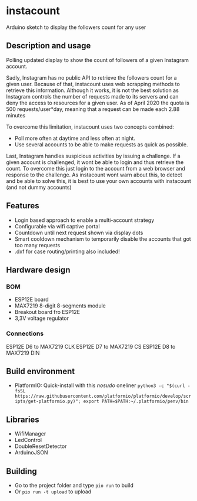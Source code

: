 # instacount

Arduino sketch to display the followers count for any user

## Description and usage
Polling updated display to show the count of followers of a given Instagram account.

Sadly, Instagram has no public API to retrieve the followers count for a given user. Because of that, instacount uses web scrapping methods to retrieve this information. Although it works, it is not the best solution as Instagram controls the number of requests made to its servers and can deny the access to resources for a given user. As of April 2020 the quota is 500 requests/user*day, meaning that a request can be made each 2.88 minutes

To overcome this limitation, instacount uses two concepts combined:
 * Poll more often at daytime and less often at night.
 * Use several accounts to be able to make requests as quick as possible.

Last, Instagram handles suspicious activities by issuing a challenge. If a given account is challenged, it wont be able to login and thus retrieve the count. To overcome this just login to the account from a web browser and response to the challenge. As instacount wont warn about this, to detect and be able to solve this, it is best to use your own accounts with instacount (and not dummy accounts)

## Features
 * Login based approach to enable a multi-account strategy
 * Configurable via wifi captive portal
 * Countdown until next request shown via display dots
 * Smart cooldown mechanism to temporarily disable the accounts that got too many requests
 * .dxf for case routing/printing also included!

## Hardware design
### BOM
 * ESP12E board
 * MAX7219 8-digit 8-segments module
 * Breakout board fro ESP12E
 * 3,3V voltage regulator

### Connections
ESP12E D6 to MAX7219 CLK
ESP12E D7 to MAX7219 CS
ESP12E D8 to MAX7219 DIN


## Build environment
 * PlatformIO: Quick-install with this *nosudo* oneliner `python3 -c "$(curl -fsSL https://raw.githubusercontent.com/platformio/platformio/develop/scripts/get-platformio.py)"; export PATH=$PATH:~/.platformio/penv/bin`

## Libraries
 * WifiManager
 * LedControl
 * DoubleResetDetector
 * ArduinoJSON

## Building
 * Go to the project folder and type `pio run` to build
 * Or `pio run -t upload` to upload

